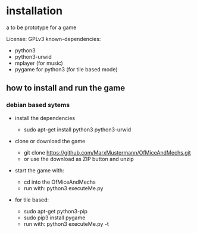# installation
a to be prototype for a game

License: GPLv3
known-dependencies: 

* python3
* python3-urwid
* mplayer (for music)
* pygame for python3 (for tile based mode)

## how to install and run the game 

### debian based sytems

* install the dependencies
  * sudo apt-get install python3 python3-urwid

* clone or download the game
  * git clone https://github.com/MarxMustermann/OfMiceAndMechs.git
  * or use the download as ZIP button and unzip

* start the game with:
  * cd into the OfMiceAndMechs
  * run with: python3 executeMe.py

* for tile based:
  * sudo apt-get python3-pip
  * sudo pip3 install pygame
  * run with: python3 executeMe.py -t
